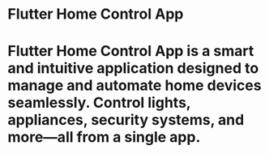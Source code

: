 # Flutter Home Control App

# Flutter Home Control App is a smart and intuitive application designed to manage and automate home devices seamlessly. Control lights, appliances, security systems, and more—all from a single app.